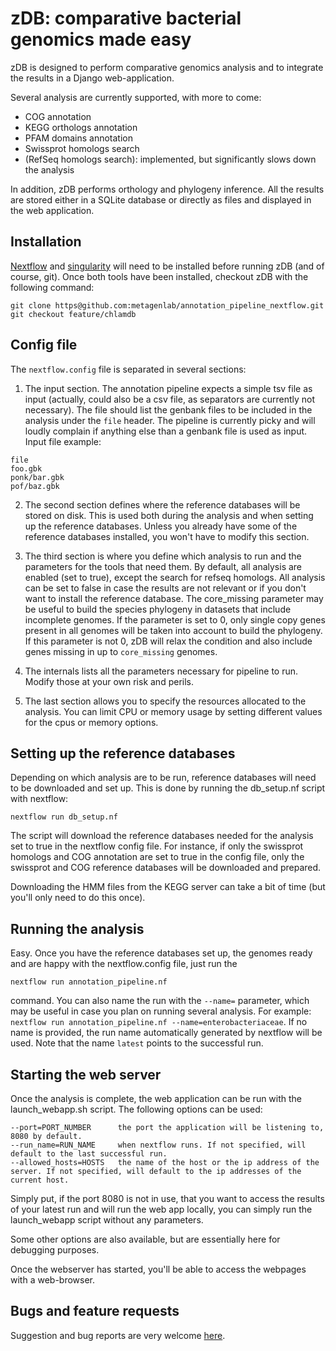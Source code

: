 # zDB: comparative bacterial genomics made easy

zDB is designed to perform comparative genomics analysis and to integrate the results in a Django web-application.

Several analysis are currently supported, with more to come:

- COG annotation
- KEGG orthologs annotation
- PFAM domains annotation
- Swissprot homologs search
- (RefSeq homologs search): implemented, but significantly slows down the analysis

In addition, zDB performs orthology and phylogeny inference.
All the results are stored either in a SQLite database or directly as files and displayed in the web application.

## Installation

[Nextflow](https://www.nextflow.io/) and [singularity](https://sylabs.io/guides/3.5/user-guide/introduction.html) will need to be installed before running zDB (and of course, git).
Once both tools have been installed, checkout zDB with the following command:

```
git clone https@github.com:metagenlab/annotation_pipeline_nextflow.git
git checkout feature/chlamdb
```

## Config file

The ```nextflow.config``` file is separated in several sections:

1. The input section. The annotation pipeline expects a simple tsv file as input (actually, could also be a csv file, as separators are currently not necessary). The file should list the genbank files to be included in the analysis under the ```file``` header. The pipeline is currently picky and will loudly complain if anything else than a genbank file is used as input. Input file example:

```
file
foo.gbk
ponk/bar.gbk
pof/baz.gbk
```

2. The second section defines where the reference databases will be stored on disk. This is used both during the analysis and when setting up the reference databases. Unless you already have some of the reference databases installed, you won't have to modify this section.

3. The third section is where you define which analysis to run and the parameters for the tools that need them. By default, all analysis are enabled (set to true), except the search for refseq homologs. All analysis can be set to false in case the results are not relevant or if you don't want to install the reference database. The core_missing parameter may be useful to build the species phylogeny in datasets that include incomplete genomes. If the parameter is set to 0, only  single copy genes present in all genomes will be taken into account to build the phylogeny. If this parameter is not 0, zDB will relax the condition  and also include genes missing in up to ```core_missing``` genomes.

4. The internals lists all the parameters necessary for pipeline to run. Modify those at your own risk and perils.

5. The last section allows you to specify the resources allocated to the analysis. You can limit CPU or memory usage by setting different values for the cpus or memory options.


## Setting up the reference databases

Depending on which analysis are to be run, reference databases will need to be downloaded and set up. 
This is done by running the db_setup.nf script with nextflow:

```
nextflow run db_setup.nf
```

The script will download the reference databases needed for the analysis set to true in the nextflow config file.
For instance, if only the swissprot homologs and COG annotation are set to true in the config file, only the swissprot and COG reference databases will be downloaded and prepared.

Downloading the HMM files from the KEGG server can take a bit of time (but you'll only need to do this once).

## Running the analysis

Easy. Once you have the reference databases set up, the genomes ready and are happy with the nextflow.config file, just run the 
```
nextflow run annotation_pipeline.nf
```
command. You can also name the run with the ```--name=``` parameter, which may be useful in case you plan on running several analysis. For example: ```nextflow run annotation_pipeline.nf --name=enterobacteriaceae```. If no name is provided, the run name automatically generated by nextflow will be used. Note that the name ```latest``` points to the successful run.


## Starting the web server

Once the analysis is complete, the web application can be run with the launch_webapp.sh script. The following options can be used:
```
--port=PORT_NUMBER      the port the application will be listening to, 8080 by default.
--run_name=RUN_NAME     when nextflow runs. If not specified, will default to the last successful run.
--allowed_hosts=HOSTS   the name of the host or the ip address of the server. If not specified, will default to the ip addresses of the current host.
```
Simply put, if the port 8080 is not in use, that you want to access the results of your latest run and will run the web app locally, you can simply run the launch_webapp script without any parameters.

Some other options are also available, but are essentially here for debugging purposes.

Once the webserver has started, you'll be able to access the webpages with a web-browser.

## Bugs and feature requests
Suggestion and bug reports are very welcome [here](https://github.com/metagenlab/annotation_pipeline_nextflow/issues).
